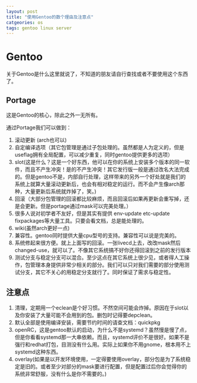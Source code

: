 ```yaml
---
layout: post
title: "使用Gentoo的数个理由及注意点"
catgeories: os
tags: gentoo linux server
---
```


# Gentoo

关于Gentoo是什么这里就说了，不知道的朋友请自行查找或者不要使用这个东西了。
<!-- more -->

## Portage

这是Gentoo的核心，除此之外一无所有。

通过Portage我们可以做到：

1. 滚动更新 (arch也可以)
2. 自定编译选项（其它包管理是通过子包处理的。虽然都是人为定义的，但是useflag拥有全局配置，可以减少重复，同时gentoo提供更多的选项）
3. slot(这是什么？这是一个好东西，他可以在你的系统上安装多个版本的同一软件，而且不产生冲突！是的不产生冲突！其它发行版一般是通过改名大法完成的。但是gentoo不是，内部自行处理，这样带来的另外一个好处就是我们的系统上就算大量滚动更新后，也会有相对稳定的运行。而不会产生像arch那种，大量更新后系统就炸掉了，笑。)
4. 回滚（大部分包管理的回滚都比较麻烦，而且回滚后如果再更新会重写掉，还是会更新。但是portage通过mask可以完美处理。）
5. 很多人说对初学者不友好，但是其实有提供 env-update etc-update fixpackages等大量工具。只要会看文档，总是能处理的。
6. wiki(虽然arch更好一点)
7. 兼容性。gentoo同时提供大量cpu型号的支持。兼容性可以说是完美的。
8. 系统修起来很方便。就上上面写的回滚。一张livecd上去，改改mask然后changed-use，就可以了。不像其它系统搞不好你还得回滚到之前的发行版本
9. 测试分支与稳定分支可以混合。至少这点在其它系统上很少见，或者得人工操作，包管理本身提供非常少相关的部分。我们可以只对我们需要的部分使用测试分支，其它不关心的用稳定分支就行了。同时保证了需求与稳定性。
 
## 注意点

1. 清理，定期用一个eclean是个好习惯。不然空间可能会炸掉。原因在于slot以及你安装了大量可能不会用到的包。删包时记得要depclean。
2. 默认全部是使用编译安装，需要节约时间的请查文档：quickpkg
3. openRC，这是gentoo默认的启动，为什么不是systemd？虽然慢是慢了点，但是你看看systemd那一大串依赖。而且，systemd评价不是很好。如果不是强行和redhat打包，目测没有什么用。实际上如果你不用gnome，根本用不上systemd这种东西。
4. overlay(如果是以开发环境使用，一定得要使用overlay，部分包是为了系统稳定是旧的。或者至少对部分的mask要进行配置，但是配置过后你会觉得你的系统非常舒服，没有什么是你不需要的。)




